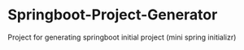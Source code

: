 # Springboot-Project-Generator
Project for generating springboot initial project (mini spring initializr)
